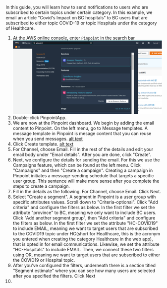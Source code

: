 In this guide, you will learn how to send notifications to users who are subscribed to certain topics under certain category. In this example, we email an article "Covid's Impact on BC hospitals" to BC users that are subscribed to either topic COVID-19 or topic Hospitals under the category of Healthcare. 

1. At the [AWS online console](https://console.aws.amazon.com/console/home), enter `Pinpoint` in the search bar![alt text](images/pinpoint_guide/search_pinpoint.PNG)
2. Double-click PinpointApp.
3. We are now at the Pinpoint dashboard. We begin by adding the email content to Pinpoint. On the left menu, go to Message templates. A message template in Pinpoint is mesage content that you can reuse when you send messages. [alt text](message_templates.PNG)
4. Click Create template. [alt text](message_template_1.PNG)
5. For Channel, choose Email. Fill in the rest of the details and edit your email body under "Email details". After you are done, click "Create".
6. Next, we configure the details for sending the email. For this we use the Campaigns feature, which can be found at the left menu. Click "Campaigns" and then "Create a campaign". Creating a campaign in Pinpoint initiates a message-sending schedule that targets a specific user group. This sentence will make more sense after you complete the steps to create a campaign.
7. Fill in the details as the following. For Channel, choose Email. Click Next.
8. Select "Create a segment". A segment in Pinpoint is a user group with specific attributes values. Scroll down to "Criteria-optional". Click "Add criteria" and configure the filters as below. In the first filter we set the attribute "province" to BC, meaning we only want to include BC users. Click "Add another segment group", then "Add criteria" and configure the filters as below. In the first filter we set the attribute "HC-COVID19" to include EMAIL, meaning we want to target users that are subscribed to the COVID19 topic under HC(short for Healthcare, this is the acronym you entered when creating the category Healthcare in the web app), that is opted in for email communications. Likewise, we set the attribute "HC-Hospitals" to include EMAIL. Then, we connect these two filters using OR, meaning we want to target users that are subscribed to either the COVID19 or Hospital topic.
9. After you've configured the filters, underneath there is a section titled "Segment estimate" where you can see how many users are selected after you specified the filters. Click Next
10. 